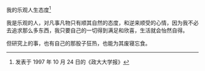 我的乐观人生态度[^1]

我是乐观的人，对凡事凡物只有顺其自然的态度，和逆来顺受的心情，因为我不必去追求那么多东西，我只要自己的一切得到满足和欣喜，生活就会怡然自得。

但研究上的事，也有自己的那股子狂热，也能为其废寝忘食。

[^1]: 发表于 1997 年 10 月 24 日的《政大大学报》
